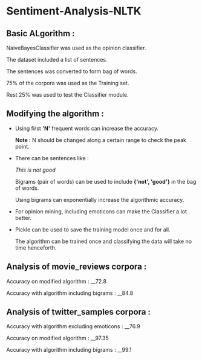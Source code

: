 # Sentiment-Analysis-NLTK

## Basic ALgorithm :

NaiveBayesClassifier was used as the opinion classifier.

The dataset included a list of sentences.

The sentences was converted to form bag of words.

75% of the corpora was used as the Training set.

Rest 25% was used to test the Classifier module.


## Modifying the algorithm :

*   Using first __'N'__ frequent words can increase the accuracy.

    __Note :__ N should be changed along a certain range to check the peak point.

*   There can be sentences like : 

    *This is not good*

    Bigrams (pair of words) can be used to include __{'not', 'good'}__ in the bag of words.

    Using bigrams can exponentially increase the algorithmic accuracy.

*   For opinion mining, including emoticons can make the Classifier a lot better.

*   Pickle can be used to save the training model once and for all.
    
    The algorithm can be trained once and classifying the data will take no time henceforth.


## Analysis of movie_reviews corpora :

Accuracy on modified algorithm : __72.8

Accuracy with algorithm including bigrams : __84.8


## Analysis of twitter_samples corpora :

Accuracy with algorithm excluding emoticons : __76.9

Accuracy on modified algorithm : __97.35

Accuracy with algorithm including bigrams : __99.1
